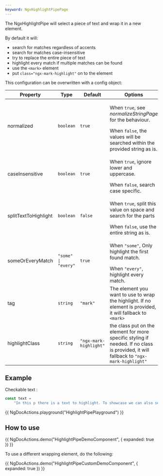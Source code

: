```yaml
---
keyword: NgxHighlightPipePage
---
```


The NgxHighlightPipe will select a piece of text and wrap it in a new element.

By default it will:

- search for matches regardless of accents
- search for matches case-insensitive
- try to replace the entire piece of text
- highlight every match if multiple matches can be found
- use the `<mark>` element
- put `class="ngx-mark-highlight"` on to the element

This configuration can be overwritten with a config object:

| Property             | Type                | Default                | Options                                                                                                                                     |
| -------------------- | ------------------- | ---------------------- | ------------------------------------------------------------------------------------------------------------------------------------------- |
| normalized           | `boolean`           | `true`                 | <p>When `true`, see _normalizeStringPage_ for the behaviour.</p>When `false`, the values will be searched within the provided string as is. |
| caseInsensitive      | `boolean`           | `true`                 | <p>When `true`, ignore lower and uppercase.</p>When `false`, search case specific.                                                          |
| splitTextToHighlight | `boolean`           | `false`                | <p>When `true`, split this value on space and search for the parts</p>When `false`, use the entire string as is.                            |
| someOrEveryMatch     | `"some" \| "every"` | `true`                 | <p>When `"some"`, Only highlight the first found match.</p>When `"every"`, highlight every match.                                           |
| tag                  | `string`            | `"mark"`               | The element you want to use to wrap the highlight. If no element is provided, it will fallback to `<mark>`                                  |
| highlightClass       | `string`            | `"ngx-mark-highlight"` | the class put on the element for more specific styling if needed. If no class is provided, it will fallback to `"ngx-mark-highlight"`       |

## Example

Checkable text :

```typescript
const text =
	"In this p there is a text to highlight. To showcase we can also search on accents here we have some words with those: piñata, résumé, déjà vu, maître d', haček";
```

{{ NgDocActions.playground("HighlightPipePlayground") }}

## How to use

{{ NgDocActions.demo("HighlightPipeDemoComponent", { expanded: true }) }}

To use a different wrapping element, do the following:

{{ NgDocActions.demo("HighlightPipeCustomDemoComponent", { expanded: true }) }}
